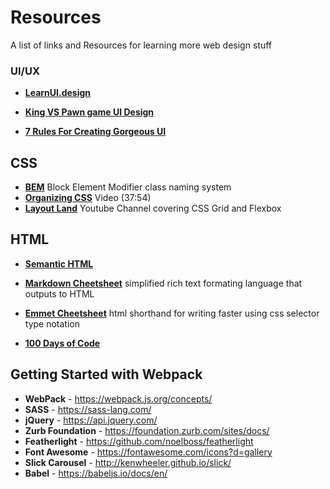 Resources
======



A list of links and Resources for learning more web design stuff


### UI/UX
* **[LearnUI.design](https://learnui.design/blog/)**

* **[King VS Pawn game UI Design](https://learnui.design/blog/king-vs-pawn-game-ui-design.html)**
* **[7 Rules For Creating Gorgeous UI](https://learnui.design/blog/7-rules-for-creating-gorgeous-ui-part-1.html)**

## CSS
* **[BEM](http://getbem.com/)** Block Element Modifier class naming system
* **[Organizing CSS](https://www.youtube.com/watch?v=IKFq2cSbQ4Q)** Video (37:54)
* **[Layout Land](https://www.youtube.com/channel/UC7TizprGknbDalbHplROtag)** Youtube Channel covering CSS Grid and Flexbox

## HTML
* **[Semantic HTML](https://html.com/semantic-markup/)**

* **[Markdown Cheetsheet](https://github.com/adam-p/markdown-here/wiki/Markdown-Cheatsheet)** simplified rich text formating language that outputs to HTML
* **[Emmet Cheetsheet](https://docs.emmet.io/cheat-sheet/)** html shorthand for writing faster using css selector type notation

* **[100 Days of Code](https://github.com/nas5w/100-days-of-code-frontend)**


## Getting Started with Webpack

* **WebPack** - https://webpack.js.org/concepts/
* **SASS** - https://sass-lang.com/
* **jQuery** - https://api.jquery.com/
* **Zurb Foundation** - https://foundation.zurb.com/sites/docs/
* **Featherlight** - https://github.com/noelboss/featherlight
* **Font Awesome** - https://fontawesome.com/icons?d=gallery
* **Slick Carousel** - http://kenwheeler.github.io/slick/
* **Babel** - https://babeljs.io/docs/en/
